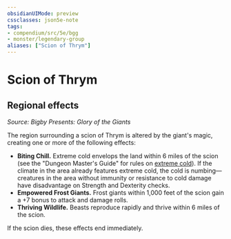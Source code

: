 ```yaml
---
obsidianUIMode: preview
cssclasses: json5e-note
tags:
- compendium/src/5e/bgg
- monster/legendary-group
aliases: ["Scion of Thrym"]
---
```

# Scion of Thrym

## Regional effects
_Source: Bigby Presents: Glory of the Giants_

The region surrounding a scion of Thrym is altered by the giant's magic, creating one or more of the following effects:

- **Biting Chill.** Extreme cold envelops the land within 6 miles of the scion (see the "Dungeon Master's Guide" for rules on [extreme cold](5E2014官方资源/traps-hazards/extreme-cold.md)). If the climate in the area already features extreme cold, the cold is numbing—creatures in the area without immunity or resistance to cold damage have disadvantage on Strength and Dexterity checks.  
- **Empowered Frost Giants.** Frost giants within 1,000 feet of the scion gain a +7 bonus to attack and damage rolls.  
- **Thriving Wildlife.** Beasts reproduce rapidly and thrive within 6 miles of the scion.  

If the scion dies, these effects end immediately.